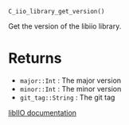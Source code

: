 ```
C_iio_library_get_version()
```

Get the version of the libiio library.

# Returns

  * `major::Int` : The major version
  * `minor::Int` : The minor version
  * `git_tag::String` : The git tag

[libIIO documentation](https://analogdevicesinc.github.io/libiio/master/libiio/group__TopLevel.html#gaaa29e5bac86d00a1cef6e2d00b0ea24c)
